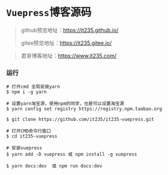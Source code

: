 # `Vuepress`博客源码

> github预览地址：https://it235.github.io/
>
> gitee预览地址：https://it235.gitee.io/

> 君哥博客地址：https://www.it235.com/


### 运行

```
# 打开cmd 全局安装yarn
$ npm i -g yarn

# 设置yarn淘宝源，使用npm的同学，也是可以设置淘宝源
$ yarn config set registry https://registry.npm.taobao.org

$ git clone https://github.com/it235/it235-vuepress.git

# 打开CMD命令行窗口
$ cd it235-vuepress

# 安装vuepress
$ yarn add -D vuepress 或 npm install -g vuepress

$ yarn docs:dev  或 npm run docs:dev
```